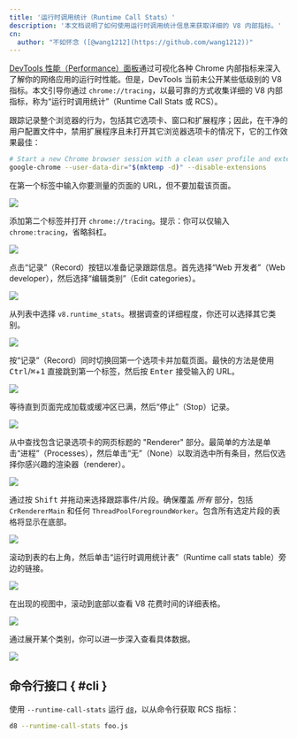 ```yaml
---
title: '运行时调用统计（Runtime Call Stats）'
description: '本文档说明了如何使用运行时调用统计信息来获取详细的 V8 内部指标。'
cn:
  author: "不如怀念 ([@wang1212](https://github.com/wang1212))"
---
```

[DevTools 性能（Performance）面板](https://developers.google.com/web/tools/chrome-devtools/evaluate-performance/)通过可视化各种 Chrome 内部指标来深入了解你的网络应用的运行时性能。但是，DevTools 当前未公开某些低级别的  V8 指标。本文引导你通过 `chrome://tracing`，以最可靠的方式收集详细的 V8 内部指标，称为“运行时调用统计”（Runtime Call Stats 或 RCS）。

跟踪记录整个浏览器的行为，包括其它选项卡、窗口和扩展程序；因此，在干净的用户配置文件中，禁用扩展程序且未打开其它浏览器选项卡的情况下，它的工作效果最佳：

```bash
# Start a new Chrome browser session with a clean user profile and extensions disabled
google-chrome --user-data-dir="$(mktemp -d)" --disable-extensions
```

在第一个标签中输入你要测量的页面的 URL，但不要加载该页面。

![](/_img/rcs/01.png)

添加第二个标签并打开 `chrome://tracing`。提示：你可以仅输入 `chrome:tracing`，省略斜杠。

![](/_img/rcs/02.png)

点击“记录”（Record）按钮以准备记录跟踪信息。首先选择“Web 开发者”（Web developer），然后选择“编辑类别”（Edit categories）。

![](/_img/rcs/03.png)

从列表中选择 `v8.runtime_stats`。根据调查的详细程度，你还可以选择其它类别。

![](/_img/rcs/04.png)

按“记录”（Record）同时切换回第一个选项卡并加载页面。最快的方法是使用 <kbd>Ctrl</kbd>/<kbd>⌘</kbd>+<kbd>1</kbd> 直接跳到第一个标签，然后按 <kbd>Enter</kbd> 接受输入的 URL。

![](/_img/rcs/05.png)

等待直到页面完成加载或缓冲区已满，然后“停止”（Stop）记录。

![](/_img/rcs/06.png)

从中查找包含记录选项卡的网页标题的 "Renderer" 部分。最简单的方法是单击“进程”（Processes），然后单击“无”（None）以取消选中所有条目，然后仅选择你感兴趣的渲染器（renderer）。

![](/_img/rcs/07.png)

通过按 <kbd>Shift</kbd> 并拖动来选择跟踪事件/片段。确保覆盖 _所有_ 部分，包括 `CrRendererMain` 和任何 `ThreadPoolForegroundWorker`。包含所有选定片段的表格将显示在底部。

![](/_img/rcs/08.png)

滚动到表的右上角，然后单击“运行时调用统计表”（Runtime call stats table）旁边的链接。

![](/_img/rcs/09.png)

在出现的视图中，滚动到底部以查看 V8 花费时间的详细表格。

![](/_img/rcs/10.png)

通过展开某个类别，你可以进一步深入查看具体数据。

![](/_img/rcs/11.png)

## 命令行接口 { #cli }

使用 `--runtime-call-stats` 运行 [`d8`](/docs/d8)，以从命令行获取 RCS 指标：

```bash
d8 --runtime-call-stats foo.js
```
